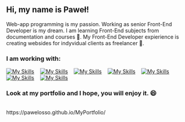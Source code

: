 ## Hi, my name is Paweł! 
Web-app programming is my passion. Working as senior Front-End Developer is my dream. I am learning Front-End subjects from documentation and courses 🌱. My Front-End Developer expierience is creating websides for indyvidual clients as freelancer 🔭.
 
### I am working with: <br />
[![My Skills](https://skillicons.dev/icons?i=html)](https://skillicons.dev) 
&nbsp;&nbsp;&nbsp;[![My Skills](https://skillicons.dev/icons?i=css)](https://skillicons.dev) 
&nbsp;&nbsp;&nbsp;[![My Skills](https://skillicons.dev/icons?i=js)](https://skillicons.dev)
&nbsp;&nbsp;&nbsp;[![My Skills](https://skillicons.dev/icons?i=sass)](https://skillicons.dev)
&nbsp;&nbsp;&nbsp;[![My Skills](https://skillicons.dev/icons?i=react)](https://skillicons.dev)
&nbsp;&nbsp;&nbsp;[![My Skills](https://skillicons.dev/icons?i=redux)](https://skillicons.dev)
&nbsp;&nbsp;&nbsp;[![My Skills](https://skillicons.dev/icons?i=git)](https://skillicons.dev)

### <strong>Look at my portfolio and I hope, you will enjoy it.</strong> 😄
<br>
https://pawelosso.github.io/MyPortfolio/





<!--
**pawelosso/pawelosso** is a ✨ _special_ ✨ repository because its `README.md` (this file) appears on your GitHub profile.

Here are some ideas to get you started:

- 🔭 I’m currently working on ...
- 🌱 I’m currently learning ...
- 👯 I’m looking to collaborate on ...
- 🤔 I’m looking for help with ...
- 💬 Ask me about ...
- 📫 How to reach me: ...
- 😄 Pronouns: ...
- ⚡ Fun fact: ...
-->
